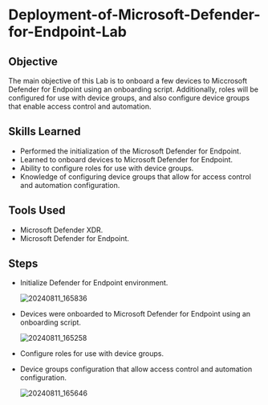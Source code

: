 # Deployment-of-Microsoft-Defender-for-Endpoint-Lab
## Objective 
   The main objective of this Lab is to onboard a few devices to Miccrosoft Defender for Endpoint using an onboarding script. Additionally, roles will be configured for use with device groups, and also configure device groups that enable access control and automation. 

## Skills Learned
   - Performed the initialization of the Microsoft Defender for Endpoint.
   - Learned to onboard devices to Microsoft Defender for Endpoint.
   - Ability to configure roles for use with device groups.
   - Knowledge of configuring device groups that allow for access control and automation configuration.

## Tools Used
   - Microsoft Defender XDR.
   - Microsoft Defender for Endpoint.

## Steps
   - Initialize Defender for Endpoint environment.

     ![20240811_165836](https://github.com/user-attachments/assets/9780844f-0860-4bfe-9f83-14ba6e6390be)

   - Devices were onboarded to Microsoft Defender for Endpoint using an onboarding script.

     ![20240811_165258](https://github.com/user-attachments/assets/83953fc1-1eec-44a1-94a4-112e1d2d3876)

   - Configure roles for use with device groups.

     

   - Device groups configuration that allow access control and automation configuration.

     ![20240811_165646](https://github.com/user-attachments/assets/d63cb9f9-96be-41d7-abef-6b2cd79a4d28)
